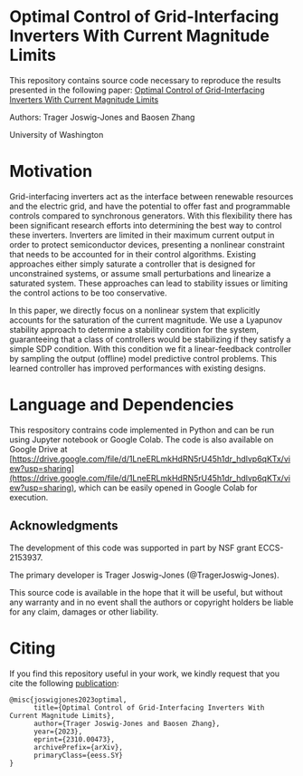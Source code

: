 # Optimal Control of Grid-Interfacing Inverters With Current Magnitude Limits
This repository contains source code necessary to reproduce the results presented in the following paper:
[Optimal Control of Grid-Interfacing Inverters With Current Magnitude Limits](https://arxiv.org/abs/2310.00473)  

Authors: Trager Joswig-Jones and Baosen Zhang  

University of Washington 


# Motivation
Grid-interfacing inverters act as the interface between renewable resources and the electric grid, and have the potential to offer fast and programmable controls compared to synchronous generators. With this flexibility there has been significant research efforts into determining the best way to control these inverters. Inverters are limited in their maximum current output in order to protect  semiconductor devices, presenting a nonlinear constraint that needs to be accounted for in their control algorithms. Existing approaches either simply saturate a controller that is designed for unconstrained systems, or assume small perturbations and linearize a saturated system. These approaches can lead to stability issues or limiting the control actions to be too conservative.

In this paper, we directly focus on a nonlinear system that explicitly accounts for the saturation of the current magnitude. We use a Lyapunov stability approach to determine a stability condition for the system, guaranteeing that a class of controllers would be stabilizing if they satisfy a simple SDP condition. With this condition we fit a linear-feedback controller by sampling the output (offline) model predictive control problems. This learned controller has improved performances with existing designs.

# Language and Dependencies
This respository contrains code implemented in Python and can be run using Jupyter notebook or Google Colab. The code is also available on Google Drive at [https://drive.google.com/file/d/1LneERLmkHdRN5rU45h1dr_hdlvp6qKTx/view?usp=sharing](https://drive.google.com/file/d/1LneERLmkHdRN5rU45h1dr_hdlvp6qKTx/view?usp=sharing), which can be easily opened in Google Colab for execution.


## Acknowledgments

The development of this code was supported in part by NSF grant ECCS-2153937.

The primary developer is Trager Joswig-Jones (@TragerJoswig-Jones).

This source code is available in the hope that it will be useful, but without any warranty and in no event shall the authors or copyright holders be liable for any claim, damages or other liability.

# Citing

If you find this repository useful in your work, we kindly request that you cite the following [publication](https://arxiv.org/abs/2310.00473):
```
@misc{joswigjones2023optimal,
      title={Optimal Control of Grid-Interfacing Inverters With Current Magnitude Limits}, 
      author={Trager Joswig-Jones and Baosen Zhang},
      year={2023},
      eprint={2310.00473},
      archivePrefix={arXiv},
      primaryClass={eess.SY}
}
```
